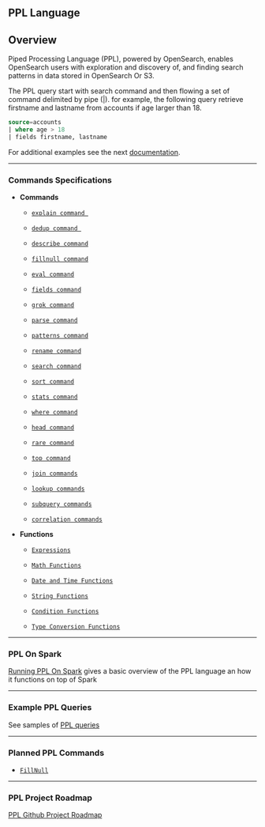 
## PPL Language

## Overview

Piped Processing Language (PPL), powered by OpenSearch, enables OpenSearch users with exploration and discovery of, and finding search patterns in data stored in OpenSearch Or S3.

The PPL query start with search command and then flowing a set of command delimited by pipe (|).
for example, the following query retrieve firstname and lastname from accounts if age larger than 18.

```sql
source=accounts
| where age > 18
| fields firstname, lastname
```

For additional examples see the next [documentation](PPL-Example-Commands.md). 

---
### Commands Specifications


* **Commands**

    - [`explain command `](PPL-Example-Commands.md/#explain)
  
    - [`dedup command `](ppl-dedup-command.md)

    - [`describe command`](PPL-Example-Commands.md/#describe)
  
    - [`fillnull command`](ppl-fillnull-command.md)

    - [`eval command`](ppl-eval-command.md)

    - [`fields command`](ppl-fields-command.md)

    - [`grok command`](ppl-grok-command.md)

    - [`parse command`](ppl-parse-command.md)

    - [`patterns command`](ppl-patterns-command.md)

    - [`rename command`](ppl-rename-command.md)

    - [`search command`](ppl-search-command.md)

    - [`sort command`](ppl-sort-command.md)

    - [`stats command`](ppl-stats-command.md)

    - [`where command`](ppl-where-command.md)

    - [`head command`](ppl-head-command.md)

    - [`rare command`](ppl-rare-command.md)

    - [`top command`](ppl-top-command.md)

    - [`join commands`](ppl-join-command.md)
  
    - [`lookup commands`](ppl-lookup-command.md)
  
    - [`subquery commands`](ppl-subquery-command.md)
  
    - [`correlation commands`](ppl-correlation-command.md)


* **Functions**

    - [`Expressions`](functions/ppl-expressions.md)

    - [`Math Functions`](functions/ppl-math.md)

    - [`Date and Time Functions`](functions/ppl-datetime.md) 

    - [`String Functions`](functions/ppl-string.md)

    - [`Condition Functions`](functions/ppl-condition.md)

    - [`Type Conversion Functions`](functions/ppl-conversion.md)


---
### PPL On Spark

[Running PPL On Spark](PPL-on-Spark.md) gives a basic overview of the PPL language an how it functions on top of Spark


---
### Example PPL Queries
See samples of [PPL queries](PPL-Example-Commands.md) 

---
### Planned PPL Commands

 - [`FillNull`](planning/ppl-fillnull-command.md)

---
### PPL Project Roadmap
[PPL Github Project Roadmap](https://github.com/orgs/opensearch-project/projects/214)